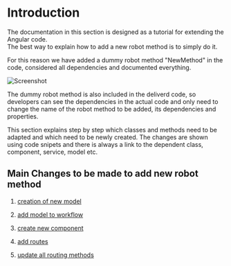 # Introduction

The documentation in this section is designed as a tutorial for extending the Angular code.  
The best way to explain how to add a new robot method is to simply do it.  

For this reason we have added a dummy robot method "NewMethod" in the code, considered all dependencies and documented everything.
    
![Screenshot](../../screenshots/steps/availablejobs-new-method.png)   


The dummy robot method is also included in the deliverd code, so developers can see the dependencies in the actual code and only need to change the name of the robot method to be added, its dependencies and properties.   
  
This section explains step by step which classes and methods need to be adapted and which need to be newly created.
The changes are shown using code snipets and there is always a link to the dependent class, component, service, model etc. 

## Main Changes to be made to add new robot method

1. [creation of new model](../../additional-documentation/steps-adding-new-method/1.-creation-of-new-model.html)

2. [add model to workflow](../../additional-documentation/steps-adding-new-method/2.-add-model-to-workflow.html)

3. [create new component](../../additional-documentation/steps-adding-new-method/3.-create-new-component.html)

4. [add routes](../../additional-documentation/steps-adding-new-method/4.-add-route.html)

5. [update all routing methods](../../additional-documentation/steps-adding-new-method/5.-update-all-routing-methods.html)

